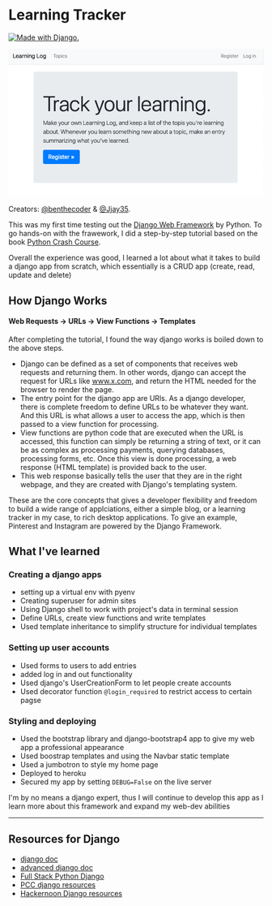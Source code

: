 # Learning Tracker
<a href="http://www.djangoproject.com/"><img src="https://www.djangoproject.com/m/img/badges/djangomade124x25.gif" border="0" alt="Made with Django." title="Made with Django." /></a>

![Website screenshot](image/screenshot.png)

Creators: [@benthecoder](https://github.com/benthecoder) & [@Jjay35](https://github.com/Jjay35).

This was my first time testing out the [Django Web Framework](https://www.djangoproject.com) by Python. To go hands-on with the frawework, I did a step-by-step tutorial based on the book [Python Crash Course](https://ehmatthes.github.io/pcc_2e/regular_index/). 

Overall the experience was good, I learned a lot about what it takes to build a django app from scratch, which essentially is a CRUD app (create, read, update and delete)

## How Django Works

#### Web Requests ->  URLs -> View Functions -> Templates

After completing the tutorial, I found the way django works is boiled down to the above steps.

* Django can be defined as a set of components that receives web requests and returning them. In other words, django can accept the request for URLs like www.x.com, and return the HTML needed for the browser to render the page.
* The entry point for the django app are URls. As a django developer, there is complete freedom to define URLs to be whatever they want. And this URL is what allows a user to access the app, which is then passed to a view function for processing.
* View functions are python code that are executed when the URL is accessed, this function can simply be returning a string of text, or it can be as complex as processing payments, querying databases, processing forms, etc. Once this view is done processing, a web response (HTML template) is provided back to the user.
* This web response basically tells the user that they are in the right webpage, and they are created with Django's templating system.

These are the core concepts that gives a developer flexibility and freedom to build a wide range of applciations, either a simple blog, or a learning tracker in my case, to rich desktop applications. To give an example, Pinterest and Instagram are powered by the Django Framework.

## What I've learned 

### Creating a django apps
* setting up a virtual env with pyenv
* Creating superuser for admin sites
* Using Django shell to work with project's data in terminal session
* Define URLs, create view functions and write templates
* Used template inheritance to simplify structure for individual templates

### Setting up user accounts
* Used forms to users to add entries
* added log in and out functionality
* Used django's UserCreationForm to let people create accounts
* Used decorator function `@login_required` to restrict access to certain pagse

### Styling and deploying
* Used the bootstrap library and django-bootstrap4 app to give my web app a professional appearance
* Used boostrap templates and using the Navbar static template 
* Used a jumbotron to style my home page
* Deployed to heroku 
* Secured my app by setting `DEBUG=False` on the live server

I'm by no means a django expert, thus I will continue to develop this app as I learn more about this framework and expand my web-dev abilities

---

## Resources for Django
* [django doc](https://docs.djangoproject.com/en/3.1/intro/tutorial01/)
* [advanced django doc](https://docs.djangoproject.com/en/3.1/intro/reusable-apps/)
* [Full Stack Python Django](https://www.fullstackpython.com/django.html)
* [PCC django resources](https://ehmatthes.github.io/pcc_2e/recommended_reading/django/)
* [Hackernoon Django resources](https://hackernoon.com/my-top-5-django-resources-8yk2gwe)
